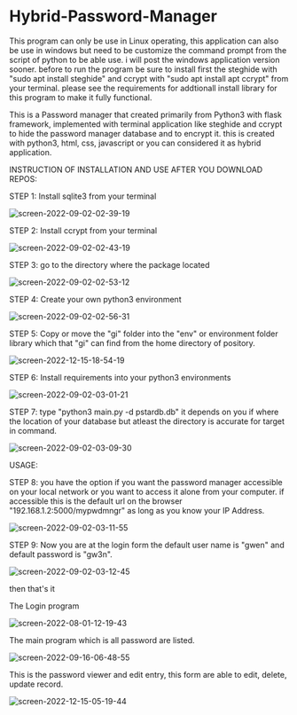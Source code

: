 # Hybrid-Password-Manager

This program can only be use in Linux operating, this application can also be use in windows but need to be customize the command prompt from the script of python to be able use. i will post the windows application version sooner.
before to run the program be sure to install first the steghide with "sudo apt install steghide" and ccrypt with "sudo apt install apt ccrypt" from your terminal.
please see the requirements for addtionall install library for this program to  make it fully functional.

This is a Password manager that created primarily from Python3 with flask framework, implemented with terminal application like steghide and ccrypt to hide the password manager database and to encrypt it. this is created with python3, html, css, javascript or you can considered it as hybrid application.

INSTRUCTION OF INSTALLATION AND USE AFTER YOU DOWNLOAD REPOS:

STEP 1:
Install sqlite3 from your terminal

![screen-2022-09-02-02-39-19](https://user-images.githubusercontent.com/36027987/187988923-e4356239-aff7-42fe-9062-afe913f7f7d3.jpg)


STEP 2:
Install ccrypt from your terminal

![screen-2022-09-02-02-43-19](https://user-images.githubusercontent.com/36027987/187989144-dac7c742-c153-4fd4-ac74-7f5e6afe1c9d.jpg)


STEP 3:
go to the directory where the package located

![screen-2022-09-02-02-53-12](https://user-images.githubusercontent.com/36027987/187990983-cebd8600-52a5-4bef-9912-1985a8487a22.jpg)


STEP 4:
Create your own python3 environment

![screen-2022-09-02-02-56-31](https://user-images.githubusercontent.com/36027987/187991610-c2a51716-f59f-4633-9480-a276cda28cfe.jpg)


STEP 5:
Copy or move the "gi" folder into the "env" or environment folder library which that "gi" can find from the home directory of pository.

![screen-2022-12-15-18-54-19](https://user-images.githubusercontent.com/36027987/207842753-430af7cf-399d-4950-b288-f52ff5082df4.jpg)

STEP 6:
Install requirements into your python3 environments

![screen-2022-09-02-03-01-21](https://user-images.githubusercontent.com/36027987/187992289-a23c2a6b-cda9-438f-ac1a-7cbff2b0e692.jpg)

STEP 7:
type "python3 main.py -d pstardb.db" it depends on you if where the location of your database but atleast the directory is accurate for target in command.

![screen-2022-09-02-03-09-30](https://user-images.githubusercontent.com/36027987/187993561-cdb5f17d-704b-40bb-93bb-563fc0a2c957.jpg)

USAGE:

STEP 8:
you have the option if you want the password manager accessible on your local network or you want to access it alone from your computer. if accessible this is the default url on the browser "192.168.1.2:5000/mypwdmngr" as long as you know your IP Address.

![screen-2022-09-02-03-11-55](https://user-images.githubusercontent.com/36027987/187993960-9bf8816e-d2b1-4564-a958-546b86bed9a1.jpg)

STEP 9:
Now you are at the login form the default user name is "gwen" and default password is "gw3n".

![screen-2022-09-02-03-12-45](https://user-images.githubusercontent.com/36027987/187994330-bef4612d-58bc-438d-8f78-563e27f6410f.jpg)

then that's it

The Login program

![screen-2022-08-01-12-19-43](https://user-images.githubusercontent.com/36027987/182161491-c7bb2fba-1e3f-4cea-b554-d542a8f0277d.jpg)

The main program which is all password are listed.

![screen-2022-09-16-06-48-55](https://user-images.githubusercontent.com/36027987/190521958-f883f809-133d-4b2f-a97f-eced8305cc38.jpg)

This is the password viewer and edit entry, this form are able to edit, delete, update record.

![screen-2022-12-15-05-19-44](https://user-images.githubusercontent.com/36027987/207717358-6af35a7a-8127-47c5-a322-c7e7574567b3.jpg)




